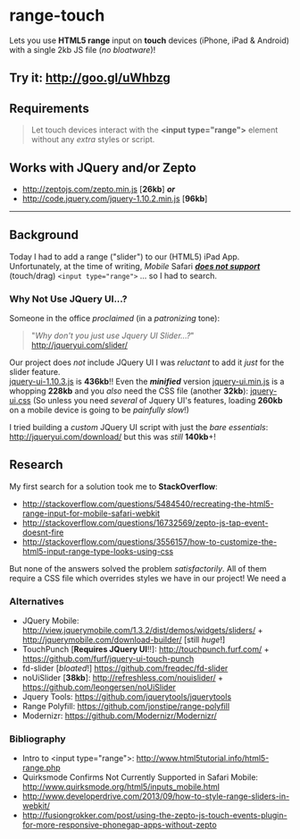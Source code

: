 range-touch
===========

Lets you use **HTML5 range** input on **touch** devices 
(iPhone, iPad &amp; Android) with a single 2kb JS file (*no bloatware*)!

## Try it: http://goo.gl/uWhbzg

## Requirements

> Let touch devices interact with the 
> **&lt;input type&#61;&quot;range&quot;&gt;**
> element without any *extra* styles or script.



## Works with JQuery and/or Zepto

- http://zeptojs.com/zepto.min.js [**26kb**] 
***or***
- http://code.jquery.com/jquery-1.10.2.min.js [**96kb**]



- - -

## Background

Today I had to add a range ("slider") to our (HTML5) iPad App. <br />
Unfortunately, at the time of writing, *Mobile* Safari 
***[does not support](http://caniuse.com/#feat=input-range)*** (touch/drag)
`<input type="range">` ... so I had to search.

### Why Not Use JQuery UI...?

Someone in the office *proclaimed* (in a *patronizing* tone): 

> "*Why don't you just use Jquery UI Slider...?*"
> http://jqueryui.com/slider/

Our project does *not* include JQuery UI I was *reluctant* to add it 
*just* for the slider feature. <br />
[jquery-ui-1.10.3.js](http://code.jquery.com/ui/1.10.3/jquery-ui.js) 
is **436kb**!! Even the ***minified*** version 
[jquery-ui.min.js](http://ajax.googleapis.com/ajax/libs/jqueryui/1.10.3/jquery-ui.min.js)
is a whopping **228kb** and you *also* need the CSS file (another **32kb**): 
[jquery-ui.css](http://code.jquery.com/ui/1.10.3/themes/smoothness/jquery-ui.css) 
(So unless you need *several* of Jquery UI's features, loading **260kb** 
on a mobile device is going to be *painfully slow*!) <br />

I tried building a *custom* JQuery UI script with just the *bare essentials*:
<br /> http://jqueryui.com/download/ but this was *still* **140kb**+!

## Research 

My first search for a solution took me to **StackOverflow**:

- http://stackoverflow.com/questions/5484540/recreating-the-html5-range-input-for-mobile-safari-webkit
- http://stackoverflow.com/questions/16732569/zepto-js-tap-event-doesnt-fire
- http://stackoverflow.com/questions/3556157/how-to-customize-the-html5-input-range-type-looks-using-css

But none of the answers solved the problem *satisfactorily*. 
All of them require a CSS file which overrides styles we have in our project!
We need a 

### Alternatives

- JQuery Mobile: 
http://view.jquerymobile.com/1.3.2/dist/demos/widgets/sliders/ +
http://jquerymobile.com/download-builder/ [still *huge*!]
- TouchPunch [**Requires JQuery UI**!!]: http://touchpunch.furf.com/ +
https://github.com/furf/jquery-ui-touch-punch
- fd-slider [*bloated*!] https://github.com/freqdec/fd-slider
- noUiSlider [**38kb**]: http://refreshless.com/nouislider/ + 
https://github.com/leongersen/noUiSlider
- Jquery Tools: https://github.com/jquerytools/jquerytools
- Range Polyfill: https://github.com/jonstipe/range-polyfill
- Modernizr: https://github.com/Modernizr/Modernizr/

### Bibliography

- Intro to &lt;input type&#61;&quot;range&quot;&gt;: 
http://www.html5tutorial.info/html5-range.php
- Quirksmode Confirms Not Currently Supported in Safari Mobile:
http://www.quirksmode.org/html5/inputs_mobile.html
- http://www.developerdrive.com/2013/09/how-to-style-range-sliders-in-webkit/
- http://fusiongrokker.com/post/using-the-zepto-js-touch-events-plugin-for-more-responsive-phonegap-apps-without-zepto